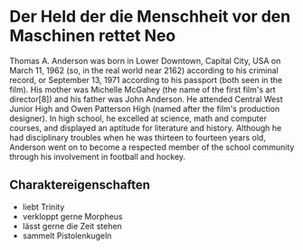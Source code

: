 # Der Held der die Menschheit vor den Maschinen rettet Neo

Thomas A. Anderson was born in Lower Downtown, Capital City, USA on March 11, 1962 (so, in the real world near 2162) according to his criminal record, or September 13, 1971 according to his passport (both seen in the film). His mother was Michelle McGahey (the name of the first film's art director[8]) and his father was John Anderson. He attended Central West Junior High and Owen Patterson High (named after the film's production designer). In high school, he excelled at science, math and computer courses, and displayed an aptitude for literature and history. Although he had disciplinary troubles when he was 
thirteen to fourteen years old, Anderson went on to become a respected member of the school 
community through his involvement in football and hockey. 

## Charaktereigenschaften

* liebt Trinity
* verkloppt gerne Morpheus
* lässt gerne die Zeit stehen
* sammelt Pistolenkugeln

